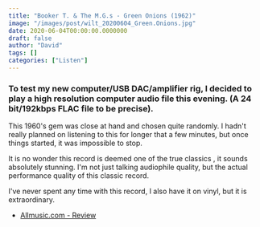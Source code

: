 ```yaml
---
title: "Booker T. & The M.G.s - Green Onions (1962)"
image: "/images/post/wilt_20200604_Green.Onions.jpg"
date: 2020-06-04T00:00:00.0000000
draft: false
author: "David"
tags: []
categories: ["Listen"]
---
```

### To test my new computer/USB DAC/amplifier rig, I decided to play a high resolution computer audio file this evening. (A 24 bit/192kbps FLAC file to be precise).   
  
This 1960's gem was close at hand and chosen quite randomly. I hadn't really planned on listening to this for longer that a few minutes, but once things started, it was impossible to stop.    
  
It is no wonder this record is deemed one of the true classics , it sounds absolutely stunning. I'm not just talking audiophile quality, but the actual performance quality of this classic record.    
  
 I've never spent any time with this record, I also have it on vinyl, but it is extraordinary.   

-  [Allmusic.com - Review](https://www.allmusic.com/album/green-onions-mw0000268176)